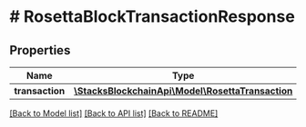 # # RosettaBlockTransactionResponse

## Properties

Name | Type | Description | Notes
------------ | ------------- | ------------- | -------------
**transaction** | [**\StacksBlockchainApi\Model\RosettaTransaction**](RosettaTransaction.md) |  |

[[Back to Model list]](../../README.md#models) [[Back to API list]](../../README.md#endpoints) [[Back to README]](../../README.md)
